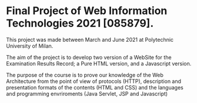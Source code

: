 # Final Project of Web Information Technologies 2021 [085879]. 

This project was made between March and June 2021 at Polytechnic University of Milan.


The aim of the project is to develop two version of a WebSite for the Examination Results Record;
a Pure HTML version, and a Javascript version. 

The purpose of the course is to prove our knowledge of the Web Architecture from the point of view of protocols (HTTP), description and presentation formats of the contents (HTML and CSS) and the languages and programming envriroments (Java Servlet, JSP and Javascript)

 
